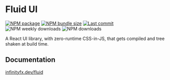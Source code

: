 # Fluid UI

[![NPM package](https://img.shields.io/npm/v/@infinityfx/fluid)](https://www.npmjs.com/package/@infinityfx/fluid)
[![NPM bundle size](https://img.shields.io/bundlephobia/minzip/@infinityfx/fluid)](https://bundlephobia.com/package/@infinityfx/fluid)
[![Last commit](https://img.shields.io/github/last-commit/infinityfx-llc/fluid)](https://github.com/infinityfx-llc/fluid)
![NPM weekly downloads](https://img.shields.io/npm/dw/@infinityfx/fluid)
![NPM downloads](https://img.shields.io/npm/dt/@infinityfx/fluid)

A React UI library, with zero-runtime CSS-in-JS, that gets compiled and tree shaken at build time.

## Documentation
[infinityfx.dev/fluid](https://infinityfx.dev/fluid)